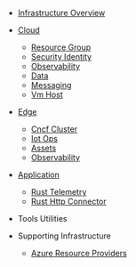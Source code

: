 <!-- markdownlint-disable MD041 -->
<!-- infrastructure Section Sidebar -->
<!-- Generated on: 2025-07-24 18:40:02 UTC -->

- [Infrastructure Overview](src/README.md)

- [Cloud](src/000-cloud/README.md)
  - [Resource Group](src/000-cloud/000-resource-group/README.md)
  - [Security Identity](src/000-cloud/010-security-identity/README.md)
  - [Observability](src/000-cloud/020-observability/README.md)
  - [Data](src/000-cloud/030-data/README.md)
  - [Messaging](src/000-cloud/040-messaging/README.md)
  - [Vm Host](src/000-cloud/051-vm-host/README.md)

- [Edge](src/100-edge/README.md)
  - [Cncf Cluster](src/100-edge/100-cncf-cluster/README.md)
  - [Iot Ops](src/100-edge/110-iot-ops/README.md)
  - [Assets](src/100-edge/111-assets/README.md)
  - [Observability](src/100-edge/120-observability/README.md)

- [Application](src/500-application/README.md)
  - [Rust Telemetry](src/500-application/501-rust-telemetry/README.md)
  - [Rust Http Connector](src/500-application/502-rust-http-connector/README.md)

- Tools Utilities

- Supporting Infrastructure
  - [Azure Resource Providers](src/azure-resource-providers/README.md)
